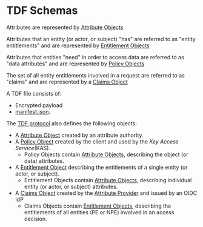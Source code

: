 # TDF Schemas

Attributes are represented by [Attribute Objects](AttributeObject.md)

Attributes that an entity (or actor, or subject) "has" are referred to as "entity entitlements" and are represented by [Entitlement Objects](EntitlementObject.md)

Attributes that entities "need" in order to access data are referred to as "data attributes" and are represented by [Policy Objects](PolicyObject.md)

The set of all entity entitlements involved in a request are referred to as "claims" and are represented by a [Claims Object](ClaimsObject.md)

A TDF file consists of:

* Encrypted payload
* [manifest.json](manifest-json.md).

The [TDF protocol](https://github.com/opentdf/spec/tree/master/protocol) also defines the following objects:

* A [Attribute Object](AttributeObject.md) created by an attribute authority.
* A [Policy Object](PolicyObject.md) created by the client and used by the *Key Access Service*(KAS).
  * Policy Objects contain [Attribute Objects](AttributeObject.md), describing the object (or data) attributes.
* A [Entitlement Object](EntitlementObject.md) describing the entitlements of a single entity (or actor, or subject).
  * Entitlement Objects contain [Attribute Objects](AttributeObject.md), describing individual entity (or actor, or subject) attributes.
* A [Claims Object](ClaimsObject.md) created by the [Attribute Provider](../../protocol/README.md) and issued by an OIDC IdP
  * Claims Objects contain [Entitlement Objects](EntitlementObjects.md), describing the entitlements of all entities (PE or NPE) involved in an access decision.
